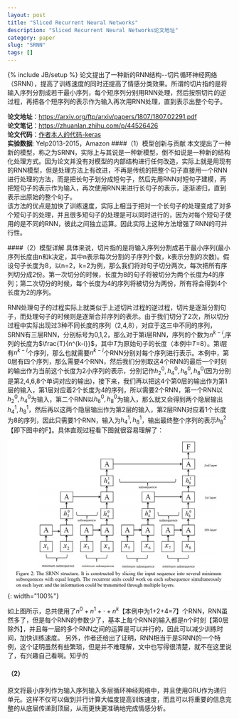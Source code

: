```yaml
---
layout: post
title: "Sliced Recurrent Neural Networks"
description: "Sliced Recurrent Neural Networks论文地址"
category: paper
slug: "SRNN"
tags: []
---
```

{% include JB/setup %}
论文提出了一种新的RNN结构--切片循环神经网络（SRNN），提高了训练速度的同时还提高了情感分类效果。所谓的切片指的是将输入序列分割成若干最小序列，每个短序列分别用RNN处理，然后按照切片的逆过程，再把各个短序列的表示作为输入再次用RNN处理，直到表示出整个句子。

**论文地址**：<https://arxiv.org/ftp/arxiv/papers/1807/1807.02291.pdf>   
**论文笔记**：<https://zhuanlan.zhihu.com/p/44526426>  
**论文代码**：[作者本人的代码-keras](https://github.com/zepingyu0512/srnn)   
**实验数据**: Yelp2013-2015，Amazon
####（1）模型创新与贡献
本文提出了一种新的模型，称之为SRNN，实际上与其说是一种新模型，倒不如说是一种新的结构化处理方式。因为论文并没有对模型的内部结构进行任何改造，实际上就是用现有的RNN模型，但是处理方法上有改进，不再是传统的把整个句子直接用一个RNN进行处理的方法，而是把长句子划分成短句子，然后先用RNN对短句子建模，再把短句子的表示作为输入，再次使用RNN来进行长句子的表示，逐渐递归，直到表示出原始的整个句子。   
该方法的优点是加快了训练速度，实际上相当于把对一个长句子的处理变成了对多个短句子的处理，并且很多短句子的处理是可以同时进行的，因为对每个短句子使用的是不同的RNN，彼此之间独立运算。因此实际上这种方法增强了RNN的可并行性。

####（2）模型详解
具体来说，切片指的是将输入序列分割成若干最小序列(最小序列长度由n和k决定，其中n表示每次分割的子序列个数，k表示分割的次数)。假设句子长度为8，以n=2，k=2为例，那么我们将对句子切分两次，每次把所有序列切分成2份。第一次切分的时候，长度为8的句子将被切分为两个长度为4的序列；第二次切分的时候，每个长度为4的序列将被切分为两份，所有将会得到4个长度为2的序列。

RNN处理句子的过程实际上就类似于上述切片过程的逆过程，切片是逐渐分割句子，而处理句子的时候则是逐渐合并序列的表示。由于我们切分了2次，所以切分过程中实际出现过3种不同长度的序列（2,4,8），对应于这三中不同的序列，SRNN有三层RNN，分别标号为0,1,2，那么对于第i层RNN，序列的个数为$n^{k-i}$,序列的长度为$\frac{T}{n^{k-i}}$，其中$T$为原始句子的长度（本例中$T$=8）。第i层有$n^{k-i}$个序列，那么也就需要$n^{k-i}$个RNN分别对每个序列进行表示。本例中，第0层有四个序列，那么需要4个RNN，然后我们分别取这4个RNN的最后一个时刻的输出作为当前这个长度为2小序列的表示，分别记作$h_2^0,h_4^0,h_6^0,h_8^0$(因为分别是第2,4,6,8个单词对应的输出)，接下来，我们再以把这4个第0层的输出作为第1层的输入，第1层对应着2个长度为4的序列，所以需要2个RNN，第一个RNN以$h_2^0,h_4^0$为输入，第二个RNN以$h_6^0,h_8^0$为输入，那么就又会得到两个隐层输出$h_4^1,h_8^1$，然后再以这两个隐层输出作为第2层的输入，第2层RNN对应着1个长度为8的序列，因此只需要1个RNN，输入为$h_4^1,h_8^1$，输出最终整个序列的表示$h_8^2$【即下图中的F】。具体直观过程看下图就很容易理解了：

![模型结构](/images/posts/SRNN-1.png){: width="100%"}
 
 如上图所示，总共使用了$n^0+n^1+\cdot+n^k$【本例中为1+2+4=7】个RNN，RNN虽然多了，但是每个RNN的参数少了，基本上每个RNN的输入都是n个时刻【第0层除外】，并且每一层的多个RNN之间的运算是可以并行的，因此可以减少训练时间，加快训练速度。
 另外，作者还给出了证明，RNN相当于是SRNN的一个特例，这个证明虽然有些繁琐，但是并不难理解，文中也写得很清楚，就不在这里说了，有兴趣自己看啊。知乎的
#### （2）


原文将最小序列作为输入序列输入多层循环神经网络中，并且使用GRU作为递归单元。这样不仅可以做到并行计算大幅度提高训练速度，而且可以将重要的信息完整的从底层传递到顶层，从而更快更准确地完成情感分析。  
